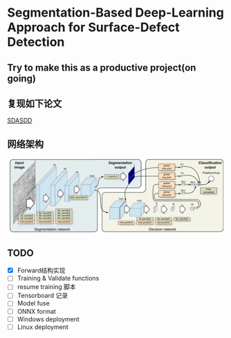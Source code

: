# Segmentation-Based Deep-Learning Approach for Surface-Defect Detection
## Try to make this as a productive project(on going)
## 复现如下论文
[SDASDD](https://link.springer.com/article/10.1007/s10845-019-01476-x)

## 网络架构
![network arch](paper/imgs/arch.jpg)

## TODO
- [x] Forward结构实现
- [ ] Training & Validate functions
- [ ] resume training 脚本
- [ ] Tensorboard 记录
- [ ] Model fuse
- [ ] ONNX format
- [ ] Windows deployment
- [ ] Linux deployment
